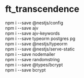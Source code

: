 # ft_transcendence
npm i --save @nestjs/config   
npm i --save ajv  
npm i --save ajv-keywords  
npm i --save typeorm postgres pg  
npm i --save @nestjs/typeorm  
npm i --save @nestjs/serve-static   
npm i --save nodemailer  
npm i --save randomstring   
npm i --save @types/bcrypt  
npm i --save bcrypt  
